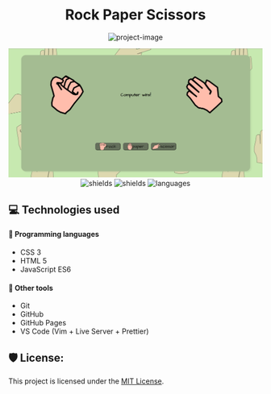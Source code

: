 <h1 align="center" id="title">Rock Paper Scissors</h1>

<p align="center">
<img src="https://socialify.git.ci/JeikuDevvv/Full-JS-RPS/image?description=1&amp;descriptionEditable=A%20Simple%20Game%20(Rock%2C%20Paper%2C%20Scissors)%20Develop
ed%20using%20Full%20JavaScript&amp;font=Jost&amp;language=1&amp;logo=https%3A%2F%2Fraw.githubusercontent.com%2FJeikuDevvv%2FFull-JS-RPS%2F70e3132bf50f939a37a453cda00982eb481f3601%2Fassets%2FIcon.svg&amp;name=1&amp;owner=1&amp;pattern=Solid&amp;theme=Dark" alt="project-image">
</p>

<div align="center">
        <a target="blank" rel="noopener noreferrer" href="https://jeikudevvv.github.io/Full-JS-RPS/"><img src="./preview.png" alt="pomoDuro">
    </a>
    <div>
        <img src="https://img.shields.io/github/license/JeikuDevvv/Full-JS-RPS?color=646F5B&amp;style=for-the-badge" alt="shields">
<img src="https://img.shields.io/website?style=for-the-badge&amp;up_color=646F5B&amp;url=https%3A%2F%2Fjeikudevvv.github.io%2FFull-JS-RPS%2F" alt="shields">
<img alt="languages" src="https://img.shields.io/github/languages/top/JeikuDevvv/Full-JS-RPS?color=646F5B&amp;style=for-the-badge"/>
    </div>

</div>

<h2>💻 Technologies used</h2>

#### 💾 Programming languages

-   CSS 3
-   HTML 5
-   JavaScript ES6

#### 🧰 Other tools

-   Git
-   GitHub
-   GitHub Pages
-   VS Code (Vim + Live Server + Prettier)

<h2>🛡️ License:</h2>

This project is licensed under the [MIT License](./LICENSE).
